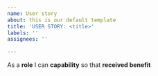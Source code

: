 ```yaml
---
name: User story
about: this is our default template
title: 'USER STORY: <title>'
labels: ''
assignees: ''

---
```


As a **role** I can **capability** so that **received benefit**
